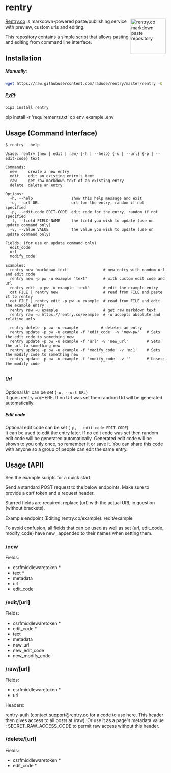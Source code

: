 # rentry

<a href="https://rentry.co/"><img width="110" height="110" src="https://rentry.co/static/logo-border-fit.png" align="right" alt="rentry.co markdown paste repository"></a>

[Rentry.co](https://rentry.co) is markdown-powered paste/publishing service with preview, custom urls and editing. 

This repository contains a simple script that allows pasting and editing from command line interface.  
  
  
## Installation

##### Manually:  
```sh
wget https://raw.githubusercontent.com/radude/rentry/master/rentry -O ./rentry && chmod +x ./rentry
```

##### [PyPI](https://pypi.python.org/pypi/rentry):
```sh
pip3 install rentry
```

pip install -r 'requirements.txt'
cp env_example .env

## Usage (Command Interface)

```console
$ rentry --help

Usage: rentry {new | edit | raw} {-h | --help} {-u | --url} {-p | --edit-code} text

Commands:
  new     create a new entry
  edit    edit an existing entry's text
  raw     get raw markdown text of an existing entry
  delete  delete an entry
    
Options:
  -h, --help                 show this help message and exit
  -u, --url URL              url for the entry, random if not specified
  -p, --edit-code EDIT-CODE  edit code for the entry, random if not specified
  -f, --field FIELD-NAME     the field you wish to update (use on update command only)
  -v, --value VALUE          the value you wish to update (use on update command only)

Fields: (for use on update command only)
  edit_code
  url
  modify_code

Examples:
  rentry new 'markdown text'               # new entry with random url and edit code
  rentry new -p pw -u example 'text'       # with custom edit code and url 
  rentry edit -p pw -u example 'text'      # edit the example entry
  cat FILE | rentry new                    # read from FILE and paste it to rentry
  cat FILE | rentry edit -p pw -u example  # read from FILE and edit the example entry
  rentry raw -u example                    # get raw markdown text
  rentry raw -u https://rentry.co/example  # -u accepts absolute and relative urls

  rentry delete -p pw -u example          # deletes an entry
  rentry update -p pw -u example -f 'edit_code' -v 'new-pw'   # Sets the edit code to something new
  rentry update -p pw -u example -f 'url' -v 'new_url'        # Sets the url to something new
  rentry update -p pw -u example -f 'modify_code' -v 'm:1'    # Sets the modify code to something new
  rentry update -p pw -u example -f 'modify_code' -v ''       # Unsets the modify code
  
```

##### Url

Optional Url can be set (`-u, --url URL`)  
It goes rentry.co/HERE. If no Url was set then random Url will be generated automatically.

##### Edit code

Optional edit code can be set (`-p, --edit-code EDIT-CODE`)  
It can be used to edit the entry later. If no edit code was set then random edit code will be generated automatically. Generated edit code will be shown to you only once, so remember it or save it. You can share this code with anyone so a group of people can edit the same entry.

## Usage (API)

See the example scripts for a quick start.

Send a standard POST request to the below endpoints. Make sure to provide a csrf token and a request header.

Starred fields are required. replace [url] with the actual URL in question (without brackets).

Example endpoint (Editing rentry.co/example): /edit/example

To avoid confusion, all fields that can be used as well as set (url, edit_code, modify_code) have new_ appended to their names when setting them.

### /new

Fields:

* csrfmiddlewaretoken *
* text *
* metadata
* url
* edit_code

### /edit/[url]

Fields:

* csrfmiddlewaretoken *
* edit_code *
* text
* metadata
* new_url
* new_edit_code
* new_modify_code

### /raw/[url]

Fields:

* csrfmiddlewaretoken *
* url

Headers:

rentry-auth (contact support@rentry.co for a code to use here. This header then gives access to all posts at /raw). Or use it as a page's metadata value : SECRET_RAW_ACCESS_CODE to permit raw access without this header.

### /delete/[url]

Fields:

* csrfmiddlewaretoken *
* edit_code *